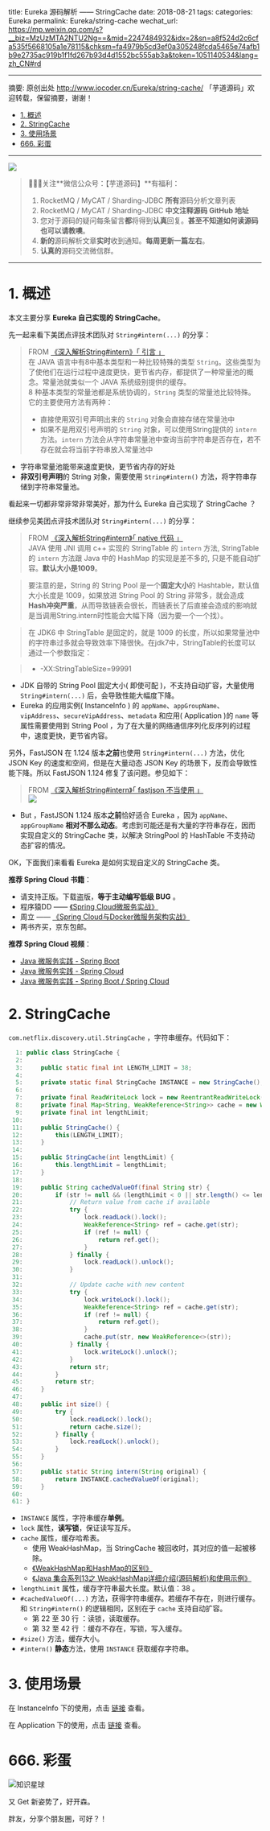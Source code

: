 title: Eureka 源码解析 —— StringCache
date: 2018-08-21
tags:
categories: Eureka
permalink: Eureka/string-cache
wechat_url: https://mp.weixin.qq.com/s?__biz=MzUzMTA2NTU2Ng==&mid=2247484932&idx=2&sn=a8f524d2c6cfa535f5668105a1e78115&chksm=fa4979b5cd3ef0a305248fcda5465e74afb1b9e2735ac919b1f1fd267b93d4d1552bc555ab3a&token=1051140534&lang=zh_CN#rd

---

摘要: 原创出处 http://www.iocoder.cn/Eureka/string-cache/ 「芋道源码」欢迎转载，保留摘要，谢谢！

- [1. 概述](http://www.iocoder.cn/Eureka/string-cache/)
- [2. StringCache](http://www.iocoder.cn/Eureka/string-cache/)
- [3. 使用场景](http://www.iocoder.cn/Eureka/string-cache/)
- [666. 彩蛋](http://www.iocoder.cn/Eureka/string-cache/)

-------

![](http://www.iocoder.cn/images/common/wechat_mp_2018_05_18.jpg)

> 🙂🙂🙂关注**微信公众号：【芋道源码】**有福利：  
> 1. RocketMQ / MyCAT / Sharding-JDBC **所有**源码分析文章列表  
> 2. RocketMQ / MyCAT / Sharding-JDBC **中文注释源码 GitHub 地址**  
> 3. 您对于源码的疑问每条留言**都**将得到**认真**回复。**甚至不知道如何读源码也可以请教噢**。  
> 4. **新的**源码解析文章**实时**收到通知。**每周更新一篇左右**。  
> 5. **认真的**源码交流微信群。

---

# 1. 概述

本文主要分享 **Eureka 自己实现的 StringCache**。

先一起来看下美团点评技术团队对 `String#intern(...)` 的分享：

> FROM [《深入解析String#intern》「 引言 」](https://tech.meituan.com/in_depth_understanding_string_intern.html)  
> 在 JAVA 语言中有8中基本类型和一种比较特殊的类型 `String`。这些类型为了使他们在运行过程中速度更快，更节省内存，都提供了一种常量池的概念。常量池就类似一个 JAVA 系统级别提供的缓存。  
> 8 种基本类型的常量池都是系统协调的，`String` 类型的常量池比较特殊。它的主要使用方法有两种：  
> 
> * 直接使用双引号声明出来的 `String` 对象会直接存储在常量池中
> * 如果不是用双引号声明的 `String` 对象，可以使用String提供的 `intern` 方法。`intern` 方法会从字符串常量池中查询当前字符串是否存在，若不存在就会将当前字符串放入常量池中

* 字符串常量池能带来速度更快，更节省内存的好处
* **非双引号声明**的 String 对象，需要使用 `String#intern()` 方法，将字符串存储到字符串常量池。

看起来一切都非常非常非常美好，那为什么 Eureka 自己实现了 StringCache ？

继续参见美团点评技术团队对 `String#intern(...)` 的分享：

> FROM [《深入解析String#intern》「 native 代码 」](https://tech.meituan.com/in_depth_understanding_string_intern.html)  
> JAVA 使用 JNI 调用 c++ 实现的 StringTable 的 `intern` 方法, StringTable的 `intern` 方法跟 Java 中的 HashMap 的实现是差不多的, 只是不能自动扩容。**默认大小是1009**。  

> 要注意的是，String 的 String Pool 是一个**固定大小**的 Hashtable，默认值大小长度是 1009，如果放进 String Pool 的 String 非常多，就会造成**Hash冲突严重**，从而导致链表会很长，而链表长了后直接会造成的影响就是当调用String.intern时性能会大幅下降（因为要一个一个找）。  

> 在 JDK6 中 StringTable 是固定的，就是 1009 的长度，所以如果常量池中的字符串过多就会导致效率下降很快。在jdk7中，StringTable的长度可以通过一个参数指定：

> * -XX:StringTableSize=99991

* JDK 自带的 String Pool 固定大小( 即使可配 )，不支持自动扩容，大量使用 `String#intern(...)` 后，会导致性能大幅度下降。
* Eureka 的应用实例( InstanceInfo ) 的 `appName`、`appGroupName`、`vipAddress`、`secureVipAddress`、`metadata` 和应用( Application )的 `name` 等属性需要使用到 String Pool ，为了在大量的网络通信序列化反序列的过程中，速度更快，更节省内容。

另外，FastJSON 在 1.124 版本**之前**也使用 `String#intern(...)` 方法，优化 JSON Key 的速度和空间，但是在大量动态 JSON Key 的场景下，反而会导致性能下降。所以 FastJSON 1.124 修复了该问题。参见如下：

> FROM [《深入解析String#intern》「 fastjson 不当使用 」](https://tech.meituan.com/in_depth_understanding_string_intern.html)  
> ![](http://www.iocoder.cn/images/Eureka/2018_08_21/01.png)

* But ，FastJSON 1.124 版本**之前**恰好适合 Eureka ，因为 `appName`、`appGroupName` **相对不那么动态**。考虑到可能还是有大量的字符串存在，因而实现自定义的 StringCache 类，以解决 StringPool 的 HashTable 不支持动态扩容的情况。

OK，下面我们来看看 Eureka 是如何实现自定义的 StringCache 类。

**推荐 Spring Cloud 书籍**：

* 请支持正版。下载盗版，**等于主动编写低级 BUG** 。
* 程序猿DD —— [《Spring Cloud微服务实战》](https://union-click.jd.com/jdc?d=505Twi)
* 周立 —— [《Spring Cloud与Docker微服务架构实战》](https://union-click.jd.com/jdc?d=k3sAaK)
* 两书齐买，京东包邮。

**推荐 Spring Cloud 视频**：

* [Java 微服务实践 - Spring Boot](https://segmentfault.com/ls/1650000011063780?r=bPN0Ir)
* [Java 微服务实践 - Spring Cloud](https://segmentfault.com/ls/1650000011386794?r=bPN0Ir)
* [Java 微服务实践 - Spring Boot / Spring Cloud](https://segmentfault.com/ls/1650000011387052?r=bPN0Ir)

# 2. StringCache

`com.netflix.discovery.util.StringCache` ，字符串缓存。代码如下：

```Java
  1: public class StringCache {
  2: 
  3:     public static final int LENGTH_LIMIT = 38;
  4: 
  5:     private static final StringCache INSTANCE = new StringCache();
  6: 
  7:     private final ReadWriteLock lock = new ReentrantReadWriteLock();
  8:     private final Map<String, WeakReference<String>> cache = new WeakHashMap<String, WeakReference<String>>();
  9:     private final int lengthLimit;
 10: 
 11:     public StringCache() {
 12:         this(LENGTH_LIMIT);
 13:     }
 14: 
 15:     public StringCache(int lengthLimit) {
 16:         this.lengthLimit = lengthLimit;
 17:     }
 18: 
 19:     public String cachedValueOf(final String str) {
 20:         if (str != null && (lengthLimit < 0 || str.length() <= lengthLimit)) {
 21:             // Return value from cache if available
 22:             try {
 23:                 lock.readLock().lock();
 24:                 WeakReference<String> ref = cache.get(str);
 25:                 if (ref != null) {
 26:                     return ref.get();
 27:                 }
 28:             } finally {
 29:                 lock.readLock().unlock();
 30:             }
 31: 
 32:             // Update cache with new content
 33:             try {
 34:                 lock.writeLock().lock();
 35:                 WeakReference<String> ref = cache.get(str);
 36:                 if (ref != null) {
 37:                     return ref.get();
 38:                 }
 39:                 cache.put(str, new WeakReference<>(str));
 40:             } finally {
 41:                 lock.writeLock().unlock();
 42:             }
 43:             return str;
 44:         }
 45:         return str;
 46:     }
 47: 
 48:     public int size() {
 49:         try {
 50:             lock.readLock().lock();
 51:             return cache.size();
 52:         } finally {
 53:             lock.readLock().unlock();
 54:         }
 55:     }
 56: 
 57:     public static String intern(String original) {
 58:         return INSTANCE.cachedValueOf(original);
 59:     }
 60: 
 61: }
```

* `INSTANCE` 属性，字符串缓存**单例**。
* `lock` 属性，**读写锁**，保证读写互斥。
* `cache` 属性，缓存哈希表。
    * 使用 WeakHashMap，当 StringCache 被回收时，其对应的值一起被移除。
    * [《WeakHashMap和HashMap的区别》](http://blog.csdn.net/yangzl2008/article/details/6980709)
    * [《Java 集合系列13之 WeakHashMap详细介绍(源码解析)和使用示例》](http://www.cnblogs.com/skywang12345/p/3311092.html)
* `lengthLimit` 属性，缓存字符串最大长度。默认值：38 。
* `#cachedValueOf(...)` 方法，获得字符串缓存。若缓存不存在，则进行缓存。和 `String#intern()` 的逻辑相同，区别在于 `cache` 支持自动扩容。
    * 第 22 至 30 行 ：读锁，读取缓存。
    * 第 32 至 42 行 ：缓存不存在，写锁，写入缓存。 
* `#size()` 方法，缓存大小。
* `#intern()` **静态**方法，使用 `INSTANCE` 获取缓存字符串。

# 3. 使用场景

在 InstanceInfo 下的使用，点击 [链接](https://github.com/YunaiV/eureka/blob/7f868f9ca715a8862c0c10cac04e238bbf371db0/eureka-client/src/main/java/com/netflix/appinfo/InstanceInfo.java#L233) 查看。

在 Application 下的使用，点击 [链接](https://github.com/YunaiV/eureka/blob/7f868f9ca715a8862c0c10cac04e238bbf371db0/eureka-client/src/main/java/com/netflix/discovery/shared/Application.java#L95) 查看。

# 666. 彩蛋

![知识星球](http://www.iocoder.cn/images/Architecture/2017_12_29/01.png)

又 Get 新姿势了，好开森。

胖友，分享个朋友圈，可好？！


